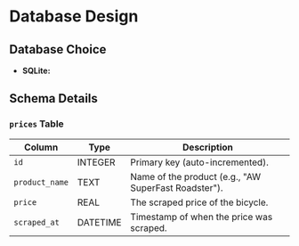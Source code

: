 # Database Design

## Database Choice

- **SQLite:**

## Schema Details

### `prices` Table

| Column        | Type     | Description                             |
|---------------|----------|-----------------------------------------|
| `id`          | INTEGER  | Primary key (auto-incremented).         |
| `product_name`| TEXT     | Name of the product (e.g., "AW SuperFast Roadster"). |
| `price`       | REAL     | The scraped price of the bicycle.       |
| `scraped_at`  | DATETIME | Timestamp of when the price was scraped.|

